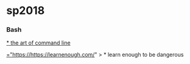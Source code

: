 # sp2018



### Bash
  <a href="https://github.com/jlevy/the-art-of-command-line/blob/master/README.md" > * the art of command line <a/>
  
  <a href>="https://https://learnenough.com/" > * learn enough to be dangerous <a/>
  

